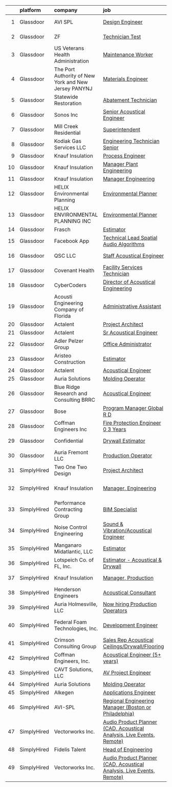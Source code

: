 

|    | platform    | company                                               | job                                                                                                                                                                                                                                                                                                                                                                                                                                                                                                                                                                                                                                                                                                                                                                                                                                                                                                                                                                                                                                                                                                                                                                                                                                                                                                                                                                                                                       | update_time   | location                 |
|---:|:------------|:------------------------------------------------------|:--------------------------------------------------------------------------------------------------------------------------------------------------------------------------------------------------------------------------------------------------------------------------------------------------------------------------------------------------------------------------------------------------------------------------------------------------------------------------------------------------------------------------------------------------------------------------------------------------------------------------------------------------------------------------------------------------------------------------------------------------------------------------------------------------------------------------------------------------------------------------------------------------------------------------------------------------------------------------------------------------------------------------------------------------------------------------------------------------------------------------------------------------------------------------------------------------------------------------------------------------------------------------------------------------------------------------------------------------------------------------------------------------------------------------|:--------------|:-------------------------|
|  1 | Glassdoor   | AVI SPL                                               | [Design Engineer](https://www.glassdoor.com/partner/jobListing.htm?pos=130&ao=1136043&s=58&guid=00000182aa9cc5dfb2144bd7da671fef&src=GD_JOB_AD&t=SR&vt=w&cs=1_e3f2be31&cb=1660719777554&jobListingId=1008056756755&jrtk=3-0-1gal9phgc2f37001-1gal9phh0h7i1800-4b48a178716bcdb2-)                                                                                                                                                                                                                                                                                                                                                                                                                                                                                                                                                                                                                                                                                                                                                                                                                                                                                                                                                                                                                                                                                                                                          | 10d           | Schaumburg, IL           |
|  2 | Glassdoor   | ZF                                                    | [Technician Test](https://www.glassdoor.com/partner/jobListing.htm?pos=117&ao=1136043&s=58&guid=00000182aa9cc5dfb2144bd7da671fef&src=GD_JOB_AD&t=SR&vt=w&cs=1_c5544ed4&cb=1660719777551&jobListingId=1008066933209&jrtk=3-0-1gal9phgc2f37001-1gal9phh0h7i1800-1b593f0b81f1fd82-)                                                                                                                                                                                                                                                                                                                                                                                                                                                                                                                                                                                                                                                                                                                                                                                                                                                                                                                                                                                                                                                                                                                                          | 5d            | Washington, MI           |
|  3 | Glassdoor   | US Veterans Health Administration                     | [Maintenance Worker](https://www.glassdoor.com/partner/jobListing.htm?pos=120&ao=1136043&s=58&guid=00000182aa9cc5dfb2144bd7da671fef&src=GD_JOB_AD&t=SR&vt=w&cs=1_e32fd110&cb=1660719777551&jobListingId=1008068610365&jrtk=3-0-1gal9phgc2f37001-1gal9phh0h7i1800-bbd8c1d3e003abca-)                                                                                                                                                                                                                                                                                                                                                                                                                                                                                                                                                                                                                                                                                                                                                                                                                                                                                                                                                                                                                                                                                                                                       | 4d            | Tacoma, WA               |
|  4 | Glassdoor   | The Port Authority of New York and New Jersey  PANYNJ | [Materials Engineer](https://www.glassdoor.com/partner/jobListing.htm?pos=116&ao=1136043&s=58&guid=00000182aa9cc5dfb2144bd7da671fef&src=GD_JOB_AD&t=SR&vt=w&cs=1_8f754509&cb=1660719777551&jobListingId=1008072202615&jrtk=3-0-1gal9phgc2f37001-1gal9phh0h7i1800-580519591fe7417b-)                                                                                                                                                                                                                                                                                                                                                                                                                                                                                                                                                                                                                                                                                                                                                                                                                                                                                                                                                                                                                                                                                                                                       | 1d            | Jersey City, NJ          |
|  5 | Glassdoor   | Statewide Restoration                                 | [Abatement Technician](https://www.glassdoor.com/partner/jobListing.htm?pos=104&ao=1110586&s=58&guid=00000182aa9cc5dfb2144bd7da671fef&src=GD_JOB_AD&t=SR&vt=w&ea=1&cs=1_88139d65&cb=1660719777550&jobListingId=1008072285500&cpc=95727D28359A3DAF&jrtk=3-0-1gal9phgc2f37001-1gal9phh0h7i1800-1281512e9bce8fc7--6NYlbfkN0D-pU0xGF5FIeFcaIptx1cIdzSFb_sP9QEdwOUqDpJak5Wb7Bb7Gg6tXDmQC1dedBOi6fuxJTkAPXuj12NwEAiYBjNMr1t3SimFBw2bi48KzzW-gX6AmjzW8aY5WZxOsovWxHQHnuP2-GRgTi8eG3wDKhcu8QEBVTyhHF1UqG_QxhyEwwcnSyYIThT42c2FAK5X9-uFKgfUVJM9g-zYF4C51-rzd1FoQtM1HkzpQ9DzBC6AUlZ_DI1z79JirkZLrE9Zek8nA714n0ymjUlJcr6ZfRkoPopCMdhSpXaXiw-_b9U9L4QiOrCKRwcKBhhJFwtKab5d3Df64pFU2Hotq5-IhH5hhacxfzSvDAS6RvGrVawP-Rp-iSzAWXqYIV41QqE--8vsKwDcW4GOMjk8qoICz2asYVYKnZLZZu4Xy9uqKm3t48yUE__w4zYY1IoIseuElkDtVsDnhkOTkNhLYPOX0pr4r5NbsW91XQcXYbORdioeLc9E--I51-JYNjpJc5VjN2KwdP2Bhg%3D%3D)                                                                                                                                                                                                                                                                                                                                                                                                                                                                                                                                               | 1d            | Mesa, AZ                 |
|  6 | Glassdoor   | Sonos  Inc                                            | [Senior Acoustical Engineer](https://www.glassdoor.com/partner/jobListing.htm?pos=112&ao=1136043&s=58&guid=00000182aa9cc5dfb2144bd7da671fef&src=GD_JOB_AD&t=SR&vt=w&cs=1_a5efd18e&cb=1660719777551&jobListingId=1008074341669&jrtk=3-0-1gal9phgc2f37001-1gal9phh0h7i1800-b9b0d14ceebe618a-)                                                                                                                                                                                                                                                                                                                                                                                                                                                                                                                                                                                                                                                                                                                                                                                                                                                                                                                                                                                                                                                                                                                               | 24h           | Santa Barbara, CA        |
|  7 | Glassdoor   | Mill Creek Residential                                | [Superintendent](https://www.glassdoor.com/partner/jobListing.htm?pos=129&ao=1136043&s=58&guid=00000182aa9cc5dfb2144bd7da671fef&src=GD_JOB_AD&t=SR&vt=w&cs=1_8ccfa38f&cb=1660719777554&jobListingId=1008072052310&jrtk=3-0-1gal9phgc2f37001-1gal9phh0h7i1800-972c957ecce92be3-)                                                                                                                                                                                                                                                                                                                                                                                                                                                                                                                                                                                                                                                                                                                                                                                                                                                                                                                                                                                                                                                                                                                                           | 1d            | Phoenix, AZ              |
|  8 | Glassdoor   | Kodiak Gas Services LLC                               | [Engineering Technician  Senior](https://www.glassdoor.com/partner/jobListing.htm?pos=114&ao=1136043&s=58&guid=00000182aa9cc5dfb2144bd7da671fef&src=GD_JOB_AD&t=SR&vt=w&ea=1&cs=1_0dc354c4&cb=1660719777551&jobListingId=1008074250368&jrtk=3-0-1gal9phgc2f37001-1gal9phh0h7i1800-1319d00905f5fb06-)                                                                                                                                                                                                                                                                                                                                                                                                                                                                                                                                                                                                                                                                                                                                                                                                                                                                                                                                                                                                                                                                                                                      | 24h           | Montgomery, TX           |
|  9 | Glassdoor   | Knauf Insulation                                      | [Process Engineer](https://www.glassdoor.com/partner/jobListing.htm?pos=101&ao=1110586&s=58&guid=00000182aa9cc5dfb2144bd7da671fef&src=GD_JOB_AD&t=SR&vt=w&ea=1&cs=1_a3dc03e9&cb=1660719777549&jobListingId=1008068215275&cpc=12135C3B6E94E39B&jrtk=3-0-1gal9phgc2f37001-1gal9phh0h7i1800-04116b1958a2ab13--6NYlbfkN0AgCNq5Q9JZmzoW3qRvN8nsjI_K7hzeHLTyl9cbg4zvCsvOh7vmAwk30q0JphGGUibp4QrlUkeqh5gO_JE0nUOk4iZJt8ERTniDqIhLT9rksYWnWdF3WLIKW-jicJQzjysT7RQ-QK96Ju224cXBD-nV8jVL5NcVO6NaQulT910dK76etvD45fBiCqgx-6QEsz3FNTwLLw7proYZPsIrroApwXnf426JaPvGtkIch4geqKtZOOAcSZB3bgADOil2BOFGCFte7_V1YcomtaXBb8xh5soFB5aZafXmdm5ciLFH4eBN-Rs3uMmZGae-9vjYnZx3TTFsfLFZzdKup449Gz_Gox6SoED5BuQCIhEp6fKIOhOL3VyivyjNSGo8SVQVNLJ7cZ4hynY7Y8ZoCH5SoxyDMxAKPMgtOqL6TGuLYtbyJYvAbPAMvOTDVwbhNIasP9Dcj4dh-IpwqyydpUlxC92JsBoygEpV8-DXotMPf67WVxh5lXXPPdj5FUeK2EfgKd4%3D)                                                                                                                                                                                                                                                                                                                                                                                                                                                                                                                                                                 | 4d            | Inwood, WV               |
| 10 | Glassdoor   | Knauf Insulation                                      | [Manager  Plant Engineering](https://www.glassdoor.com/partner/jobListing.htm?pos=103&ao=1110586&s=58&guid=00000182aa9cc5dfb2144bd7da671fef&src=GD_JOB_AD&t=SR&vt=w&ea=1&cs=1_062afdb3&cb=1660719777550&jobListingId=1008063081427&cpc=CCC092465BAD6A93&jrtk=3-0-1gal9phgc2f37001-1gal9phh0h7i1800-71d485cb1efae9c4--6NYlbfkN0AgCNq5Q9JZmzoW3qRvN8nsjI_K7hzeHLTyl9cbg4zvCsvOh7vmAwk3oGXjVrNxG8608USLR0AFANoqaivSgKxTYEx6nBmI35NNdipRy4bYgfs9NBrdyTiZoQ5p39H3KeVRFsUont2odNOiH5W0AXx9tGyOV8QkF9OkbANZca5EPmbvDJGQyq7zW-eDH-Delq7f9aBRaV5ov_pTXBfxluB7fxs3i99jjH-8_C0s-wpaIFQpAX02xNto4LaoDli1_qhoBefgaBl-xvtKzAaUBgD8vJ_kxx52L914BvYEYjG8QF0uDtVHNhg8bEC-AEzOjb0ZCdFLhVvZ6sCa40KBk1LmxlTQbManO_heaWqw546otT1WLlh3_ph5qGRQbJ7BNPsm2XpjvGrq8mJSjKuy_IJHWjmkgdFd3sqmMdJUtX1VecwLXwXSUapF9uTpmcISW0Z3XlnZx-T84Q8tRrUNocJFXoQ-75tAYiE2l8bj3ffWFR_qcK5Vubl-Nl1QKo8voLvG4M34TDJLIw%3D%3D)                                                                                                                                                                                                                                                                                                                                                                                                                                                                                                                                         | 7d            | Shelbyville, IN          |
| 11 | Glassdoor   | Knauf Insulation                                      | [Manager  Engineering](https://www.glassdoor.com/partner/jobListing.htm?pos=102&ao=1110586&s=58&guid=00000182aa9cc5dfb2144bd7da671fef&src=GD_JOB_AD&t=SR&vt=w&ea=1&cs=1_f711bbfe&cb=1660719777550&jobListingId=1008063081430&cpc=E9BC9687A0F03B80&jrtk=3-0-1gal9phgc2f37001-1gal9phh0h7i1800-e6f1ee0047bda406--6NYlbfkN0AgCNq5Q9JZmzoW3qRvN8nsjI_K7hzeHLTyl9cbg4zvCsvOh7vmAwk3gBsBUvtl29eWSoErsGvSj64wDlN7FKyssE7iA6vri0-oUldmSvdDP3TUoUsCzKQfNqxIN86GVsa3KhPB47RWPtDT4l9H3XjrqissErbKEIgbXyrM-QxWY8E5GPegC4rPEAGtlII5aBvEyQKk67GyPUMoGjk8cSDltSZlQgpRHmrMH6IsBEjDGAeUjdgczuwpbesNS_0_mnHeX5yZh204uUK8ZGy8G9TllXoR0ktKraYfb1vgJnKFYebSqvi0biUmfbLZk64uk4kUg6PX3e0qkeONUtsQ5SiNTHEHqqXgZy4ZXdbkiUQdkcmi916ttSjUrZ3tusO2ESkHI8_unuLOoHm-bAbjWoscU_XOTf3hpI-opgzmcx9TqvD9i7aiP3stPIqxPKw3xe2D4OlQG3e5QPLKv0r38Sy2RU-GeA2m9DmTBTz57KVByFHOAdSOG1v5W28NdvaJ8_s%3D)                                                                                                                                                                                                                                                                                                                                                                                                                                                                                                                                                             | 7d            | Albion, MI               |
| 12 | Glassdoor   | HELIX Environmental Planning                          | [Environmental Planner](https://www.glassdoor.com/partner/jobListing.htm?pos=126&ao=1136043&s=58&guid=00000182aa9cc5dfb2144bd7da671fef&src=GD_JOB_AD&t=SR&vt=w&cs=1_5332902f&cb=1660719777552&jobListingId=1008075062815&jrtk=3-0-1gal9phgc2f37001-1gal9phh0h7i1800-3cf0a4ceda6ebda0-)                                                                                                                                                                                                                                                                                                                                                                                                                                                                                                                                                                                                                                                                                                                                                                                                                                                                                                                                                                                                                                                                                                                                    | 24h           | Sacramento, CA           |
| 13 | Glassdoor   | HELIX ENVIRONMENTAL PLANNING  INC                     | [Environmental Planner](https://www.glassdoor.com/partner/jobListing.htm?pos=123&ao=1136043&s=58&guid=00000182aa9cc5dfb2144bd7da671fef&src=GD_JOB_AD&t=SR&vt=w&cs=1_01c232fd&cb=1660719777552&jobListingId=1008075382839&jrtk=3-0-1gal9phgc2f37001-1gal9phh0h7i1800-092b9faf6565e595-)                                                                                                                                                                                                                                                                                                                                                                                                                                                                                                                                                                                                                                                                                                                                                                                                                                                                                                                                                                                                                                                                                                                                    | 24h           | Sacramento, CA           |
| 14 | Glassdoor   | Frasch                                                | [Estimator](https://www.glassdoor.com/partner/jobListing.htm?pos=124&ao=1136043&s=58&guid=00000182aa9cc5dfb2144bd7da671fef&src=GD_JOB_AD&t=SR&vt=w&ea=1&cs=1_3710d2f3&cb=1660719777552&jobListingId=1008054092587&jrtk=3-0-1gal9phgc2f37001-1gal9phh0h7i1800-a970ec22b96b6b36-)                                                                                                                                                                                                                                                                                                                                                                                                                                                                                                                                                                                                                                                                                                                                                                                                                                                                                                                                                                                                                                                                                                                                           | 12d           | Arlington, TX            |
| 15 | Glassdoor   | Facebook App                                          | [Technical Lead   Spatial Audio Algorithms](https://www.glassdoor.com/partner/jobListing.htm?pos=128&ao=1136043&s=58&guid=00000182aa9cc5dfb2144bd7da671fef&src=GD_JOB_AD&t=SR&vt=w&cs=1_c7ac864d&cb=1660719777554&jobListingId=1008066166863&jrtk=3-0-1gal9phgc2f37001-1gal9phh0h7i1800-5e08eaf1373b7c11-)                                                                                                                                                                                                                                                                                                                                                                                                                                                                                                                                                                                                                                                                                                                                                                                                                                                                                                                                                                                                                                                                                                                | 6d            | Redmond, WA              |
| 16 | Glassdoor   | QSC  LLC                                              | [Staff Acoustical Engineer](https://www.glassdoor.com/partner/jobListing.htm?pos=121&ao=1136043&s=58&guid=00000182aa9cc5dfb2144bd7da671fef&src=GD_JOB_AD&t=SR&vt=w&cs=1_a5dac075&cb=1660719777551&jobListingId=1008064426197&jrtk=3-0-1gal9phgc2f37001-1gal9phh0h7i1800-fd0a84390d4e84a5-)                                                                                                                                                                                                                                                                                                                                                                                                                                                                                                                                                                                                                                                                                                                                                                                                                                                                                                                                                                                                                                                                                                                                | 6d            | Costa Mesa, CA           |
| 17 | Glassdoor   | Covenant Health                                       | [Facility Services Technician](https://www.glassdoor.com/partner/jobListing.htm?pos=125&ao=1136043&s=58&guid=00000182aa9cc5dfb2144bd7da671fef&src=GD_JOB_AD&t=SR&vt=w&cs=1_3fbffc9a&cb=1660719777552&jobListingId=1008067065990&jrtk=3-0-1gal9phgc2f37001-1gal9phh0h7i1800-6791bedef664463d-)                                                                                                                                                                                                                                                                                                                                                                                                                                                                                                                                                                                                                                                                                                                                                                                                                                                                                                                                                                                                                                                                                                                             | 5d            | Crossville, TN           |
| 18 | Glassdoor   | CyberCoders                                           | [Director of Acoustical Engineering](https://www.glassdoor.com/partner/jobListing.htm?pos=108&ao=1110586&s=58&guid=00000182aa9cc5dfb2144bd7da671fef&src=GD_JOB_AD&t=SR&vt=w&ea=1&cs=1_a8acbff2&cb=1660719777550&jobListingId=1008069170219&cpc=C4A69CCDBB3B9599&jrtk=3-0-1gal9phgc2f37001-1gal9phh0h7i1800-270cd73aa9c45fb2--6NYlbfkN0CpFJQzrgRR8WqXWK1qKKEqALWJw739KlKqr2H-MSI4eoBlI4EFrmor2FYZMP3muM3Yxp-yJN9879CvgeAruH5e8zw4FAyaSMdTsBcMVgD8xwMFi70_vMOSuYXXQYM3JsAj4JZdW0nb-6GnbJ9H9Psx4nl0oyk7oBcK2C0mD3Nb9B02c3WjE--0S9Q2-boGK1bS3d0HZHS8NiwEF0N-aEa3Qh5ERcoQxCzjzcI-JBoTg6hXPnd4ihzCRqEtSsvyG6a0Z1bugqiLDoyqGno3SBzhC5Uk3kpyCs44_XJl36EeCDi_Tukhygg8GZT3cNGe4_iznDn08IgbG42o0t2dLzINWWzyjzk3OhYNLp-eqs0dWhG8wpzww5n_zfyayqw8AK-2XQ1IiHdvY1Oe1nm9AT60e6Ah5IVq_DeoeBPC7UaquNlhrZP9QqoapqUPQKZ1PkoL5de1s4ZgpKPldFL2TDIDD2K1ALU4osO_4ntKAqNyULG8-bTtRD7sfJIIAeksvSgCyITPEXG7qmMs5epCibRutjZ_d05CoUkG6lChKVb_nv3ygmxAhSZ6ZTy8Sa9h3nADuU7KwrYameAJOE2C4lxkzzLAuvqheXqMsEfRNIYsl52mWKqb1LvSHLv83MbVACn0g_QCCxEw0CQ6WHQgGas9Az30LHm31Gdm4b4I6qk84Gmrg2yHGABjJtw4pQTYYdSyI8xUYONRoCOz1dK1QWIXUNygAQ0UITLMGo_oy2GwvU6m8e62tDkmgz6Zyco_qV9QGXDSwnm2_jdzOOTJOgpSYfEGkZWTqsjZTQ4KpEiBO_R08qOuvZvoqC2tg73xmB4Cyf2QWspSIBwv70roqRPAmta8iv5IERlPWnFItXmPf9jvNwzupH4MQTY1ZfO4n8B66Sbk87370HzDtCCyUAXN0QoN32mhSsq63w5Gja2LqCUHHNHid9XOhAFne_UlttSMq7i3aC8SY-gBQE5ZlWCG6aj4a3wlQdVfewKolF13CYgq5_Iv7EyVYZdB2tEGkChCXPmFp9YuBg%3D%3D) | 4d            | Seattle, WA              |
| 19 | Glassdoor   | Acousti Engineering Company of Florida                | [Administrative Assistant](https://www.glassdoor.com/partner/jobListing.htm?pos=111&ao=1136043&s=58&guid=00000182aa9cc5dfb2144bd7da671fef&src=GD_JOB_AD&t=SR&vt=w&ea=1&cs=1_3a708094&cb=1660719777551&jobListingId=1008071754259&jrtk=3-0-1gal9phgc2f37001-1gal9phh0h7i1800-033ff8679fab640e-)                                                                                                                                                                                                                                                                                                                                                                                                                                                                                                                                                                                                                                                                                                                                                                                                                                                                                                                                                                                                                                                                                                                            | 1d            | Jacksonville, FL         |
| 20 | Glassdoor   | Actalent                                              | [Project Architect](https://www.glassdoor.com/partner/jobListing.htm?pos=110&ao=1110586&s=58&guid=00000182aa9cc5dfb2144bd7da671fef&src=GD_JOB_AD&t=SR&vt=w&ea=1&cs=1_50f4106f&cb=1660719777551&jobListingId=1008051424375&cpc=AC285F3A3ECA6BB0&jrtk=3-0-1gal9phgc2f37001-1gal9phh0h7i1800-ccd1a9ad87b9b174--6NYlbfkN0ChYVx_I3yfZ_JDY3EFoivtqvi_stwnZ_kRt8Dowt_l_d1ydueao4NE-oUleRJ4yhgr53SPnLiGELmPvjSus9SiDAt1KbgtCiN3VzweHlk22B-BajXd3O6qefiZBLt0jqbyiTalX-b2zuyc4_DzWN_dI5Nhnn-TNYpugiSfDd-zazb-aO5zgRNYyFg_ujeFA4sAP6Jnbblq3NkFS9Pt54XxBDUj42_n7asEhsILRQVHBP5w7x4t8p6wrtzEZP70_FUd3GCSHs_GWH7QXllxFQe46UJNS_00blpOC5kRQ4bYm1qzy0jZNlixKXhlEMeaGvGTfYU4zYtc_pNZvr04Co4zG4YJVNBp1AZW9ysSkpMRjMMF-QFSBwZlUa5soiumI4ucMxW1-ZWWJcrFQfnvAOWCcKpBa89CTuoc-cqnD-G9mF1TpH5kO4WnXYkyPwomVfKYjN2RqyDjbavQo4kNn4NXupLEU8XyuU9KVdYUl4xEHJ0BT0Dj_CXEFHqBzycPvTR9c_Ur4PcIFACVP-qMt50KcF9fH2pG1SHPTsc75thGmVTxJv9oAmmss3tOP2-lxO74WNWCZqUC7fTSCn0pHqeemok0kUtIg4JBCfnzx_ZXiSpu5YjsnFGa78JBtUx31R5Mi-jVz1EG9O1RVRw0OVxUa8bHW5Lo4CvuBxioSTYWCJFQSp4bgdneu31ijBYoBA657WRL6ZI5rCp8Ewo1U9bz45z_gtH--g8alg2GAH8S9ENc0ECmXvdH_mFcOzx9p4t3AtKyb_tLtyUfLR3-ID350hP7-OhVwwNiDqazXUiW3yxZJabCoihq7_fdbCfsnAn-zNDOl7OfX5z6Je6KE87dNaoOeb7_Owws0z_cYR6aQtrMLsO0UxQXW9SiOkTn785uP-A6KC89lrLXJbK0KtDAdHNQ1uGrjMRxIOMYysvP9X5jOaeoS1ZM5jmHs3iEQ3AzIFPpX8RWhHSVNw_2y1oVHxAAdYOseuE%3D)                                                                | 13d           | Dallas, TX               |
| 21 | Glassdoor   | Actalent                                              | [Sr Acoustical Engineer](https://www.glassdoor.com/partner/jobListing.htm?pos=109&ao=1110586&s=58&guid=00000182aa9cc5dfb2144bd7da671fef&src=GD_JOB_AD&t=SR&vt=w&ea=1&cs=1_003cbf81&cb=1660719777550&jobListingId=1008069385802&cpc=451933188B21919D&jrtk=3-0-1gal9phgc2f37001-1gal9phh0h7i1800-fbc0fe661521a8ce--6NYlbfkN0ChYVx_I3yfZ_JDY3EFoivtqvi_stwnZ_kRt8Dowt_l_d1ydueao4NE-oUleRJ4yhiljLXoiEJTId9NdbqnsjUWjaM9GhmrTpGt-uLHGG7eHY8nWpf_iO49aiYtIDsXGOXXJLgfYuJTJciVCCOzZDgk8YLzIGvwvEMaS8MsD1XZp9LbOdklM2U94-5isk4DKIOQyy-4nAXT5iczd0E62HKZQpDa8Uyc0buTupPkV35mCaeBqk4ZeFXcUccUINieFzTgUywTfu6mniue_Een7fTJLsAdrVQi6sW-sh6STpMC8qDrolm1gqPPSrzWURCc8DtZmw3JhzGq-Xhu6zs-Trn_FPzcYJV8cMFBVtfFuteaBhWBfgJ2mwi57w6sX3TjeqhCAllfYHpi9ulgHGN8dDN2TBhHUbfWlEVktPsgphQNli0YoPspSGSzc5JOGLtEvQolEufDFM4SUCm5sxbrERLg4b05kdN3QAOP7nqfnm-7sk1FbQcECMVfPbvHDIGIlHmAwI08C0QAwhdgdpN_iVWsw2cVS4Nbufqrru0LcdJsAes-_3uwwoCXPgfR7cDgh0JwQDerBRlDPXsDYOStf-COGZ_sPXU8UjNfJBBtN4qttgZj-Hs45kYndbbjICEmH01V7nqz2oaoavUn4KO3JYigSQ34T0itOUtsHfolZBHErikyMf8sA9xTrTx_sVW_eqaRUbcnYoTPXmdi28DVi8FRKwRZoC1z14CkBsox0_zpxw-v4A6wB-njtHfExMj5GCrD89mLiQW3PuHjZffELEoMdW04eBmcEtRReG1RceIfC-U2Sb8OV9GTsHSx96tRR6y-MNzXzifjOz7q1G5jkQeb_203MgqPwMJqitFlpfQt7uWSamJrDISDgSFeQhpg-9bDariqYEcvp0d0QwhClWtZRiPdGmPgDNbmDWls_hu8RbC-yJ_l4oa9B76w0niVG1rD39Rkfh8t12ucCnfCm5VzEKcbPzqC9pY%3D)                                                           | 4d            | Chester, PA              |
| 22 | Glassdoor   | Adler Pelzer Group                                    | [Office Administrator](https://www.glassdoor.com/partner/jobListing.htm?pos=106&ao=1110586&s=58&guid=00000182aa9cc5dfb2144bd7da671fef&src=GD_JOB_AD&t=SR&vt=w&ea=1&cs=1_84b36065&cb=1660719777550&jobListingId=1008073834306&cpc=FD1C1DA32C38CFA7&jrtk=3-0-1gal9phgc2f37001-1gal9phh0h7i1800-cad1becafc3aeaa8--6NYlbfkN0BpyA4is1FhKZ9A56kJdoALN6bYc9rpJgFIR_sPts5gNu4LHMryWaiJjrOFmv3w-W4dveX9mUnJRKxZMtDT7iyYpd2zseVNHFG76fARL8yCBPbtc0Hro7YYSZxDCYLzDcvAUibcFuNKV36guRWo2nhzN-AOHdmErDErH1AL22gYnQtY4ryU9iWd3Wlhg6Ib2bEZ6uu_dfkGp50NWvB3Qgn4KsCoeU5hJX8b_a9oN5DtLxBOMbuAgMkMXf_LT5tsqEj_wRwPzzxhgZOiOQljHHqOotXGaR3g25zYA9p3kT5Z_si1P7CN92HVNp4g2l7j1Wn-YYxN2hyJ8TxcB57wN8qCcgMsZ8QaCubEnXUtQIBRWJLlp3UdwwyBlyYIMzCWyeUVygzvxAoGC67dCDA79vrPRVOfNIGRQRp2eCfNTDPj1knz0lLejkaFrjr2i2MqwOWRqGqWwN-JXxuCG9TX8t3-Tym589cL9BLnFnAgE7YVu-TIXgNr4M_oUq7q9Ct6CMqMusXiusPN-w%3D%3D)                                                                                                                                                                                                                                                                                                                                                                                                                                                                                                                                               | 24h           | Troy, MI                 |
| 23 | Glassdoor   | Aristeo Construction                                  | [Estimator](https://www.glassdoor.com/partner/jobListing.htm?pos=115&ao=1136043&s=58&guid=00000182aa9cc5dfb2144bd7da671fef&src=GD_JOB_AD&t=SR&vt=w&ea=1&cs=1_d7d476cf&cb=1660719777551&jobListingId=1008054576878&jrtk=3-0-1gal9phgc2f37001-1gal9phh0h7i1800-cbe8309170623650-)                                                                                                                                                                                                                                                                                                                                                                                                                                                                                                                                                                                                                                                                                                                                                                                                                                                                                                                                                                                                                                                                                                                                           | 12d           | Livonia, MI              |
| 24 | Glassdoor   | Actalent                                              | [Acoustical Engineer](https://www.glassdoor.com/partner/jobListing.htm?pos=107&ao=1110586&s=58&guid=00000182aa9cc5dfb2144bd7da671fef&src=GD_JOB_AD&t=SR&vt=w&ea=1&cs=1_658e069c&cb=1660719777550&jobListingId=1008075187696&cpc=32EE424DE2B657EB&jrtk=3-0-1gal9phgc2f37001-1gal9phh0h7i1800-5220c9c81e84945a--6NYlbfkN0ChYVx_I3yfZ_JDY3EFoivtqvi_stwnZ_kRt8Dowt_l_d1ydueao4NE-oUleRJ4yhgHLxhV5j4PnTgNp2DfoBCFdbHcQuDtZsKy3Zufp_w8pPYADRTx-YgXFKwXxOgcar3GSNPLdcY00WKiZ-fI-3ixNwPR4MqK7gAckonzS5DC5AbX1phk35nIC9ZIVLwkwqeuTGHU9V_yl5sNxQMIJEHErYkMSdZoEg9FkNyt1JlJIKIdCTEw5rjYFQIYItzxE0_ESU9PrpAMO6rQ66xXHHPc-O737Iql19IpvsLE86LNvWPn_N3WKF0hRYSE99ZMUL6hDkrRVOOiS2CrUHhADW8M7pPtA7m8s5PR0jl0UFmTWMriEgufyQSZTUTth9jGdBQm2fGMIG1WLU1XYGTEiLOR-rqYQoJb1CPkcFCkWY5ICvHZkr2t2JEI7vOmS0c6wh1DIdQ0tcOj5FFsXOh_hJqCNthHu9-mV_-qdAFCDmzzUS7XxAVJFVdtH4tvWj2oMK-69occJXJGhj-F8tncNZ3Kk2_-e2lnTfqEz0b26UUm_bTBewlWOvzhapvotnsFTubszocaAy58Q9aWu1wDgDGtiX1wwFNRPinPlpsp-gWDnYBfLtN0ygp4opE8J2rcgZxRgid1iECfzpSEhK869CFNtQZx5cwQJBoCc3w7RvYLq1VmQSKa0WMt0_IEcti1i3BXOqKptOPH2D09sSSRecy-PMpgfdtTWRDZjs-gzu1RGyVmQKrzAH0EiJxenXp6dSnb3G6qsj2W_BYxa7lEghYt8kTPUR_klccEIEMdNscvArK20ULaUpHUSQ6vROeSGtSK9_2hVWAjwwjuPdHYrvZG1OWxHH4Hn91qsSLfZD-xWTDkOpzK4FgF_wJ5qkQAYGaa9vyrZUmVY716fusRI7H890a5n5oEdun67Q2xOWdAIEfIycfiIs4WFkSsD1soe4q-uWLrMkjL9u2v0KnTTl4pUqrRd0JerOYZvdwrlrxBAg%3D%3D)                                                | 24h           | Chester, PA              |
| 25 | Glassdoor   | Auria Solutions                                       | [Molding Operator](https://www.glassdoor.com/partner/jobListing.htm?pos=113&ao=1136043&s=58&guid=00000182aa9cc5dfb2144bd7da671fef&src=GD_JOB_AD&t=SR&vt=w&ea=1&cs=1_492dc594&cb=1660719777551&jobListingId=1008071806343&jrtk=3-0-1gal9phgc2f37001-1gal9phh0h7i1800-6ae014f0576df235-)                                                                                                                                                                                                                                                                                                                                                                                                                                                                                                                                                                                                                                                                                                                                                                                                                                                                                                                                                                                                                                                                                                                                    | 1d            | Old Fort, NC             |
| 26 | Glassdoor   | Blue Ridge Research and Consulting  BRRC              | [Acoustical Engineer](https://www.glassdoor.com/partner/jobListing.htm?pos=119&ao=1136043&s=58&guid=00000182aa9cc5dfb2144bd7da671fef&src=GD_JOB_AD&t=SR&vt=w&cs=1_61106375&cb=1660719777551&jobListingId=1008069053943&jrtk=3-0-1gal9phgc2f37001-1gal9phh0h7i1800-d031a952f84b59fe-)                                                                                                                                                                                                                                                                                                                                                                                                                                                                                                                                                                                                                                                                                                                                                                                                                                                                                                                                                                                                                                                                                                                                      | 4d            | Asheville, NC            |
| 27 | Glassdoor   | Bose                                                  | [Program Manager   Global R D](https://www.glassdoor.com/partner/jobListing.htm?pos=127&ao=1136043&s=58&guid=00000182aa9cc5dfb2144bd7da671fef&src=GD_JOB_AD&t=SR&vt=w&cs=1_d38e10ae&cb=1660719777554&jobListingId=1008049920155&jrtk=3-0-1gal9phgc2f37001-1gal9phh0h7i1800-86659f635a4c9a1e-)                                                                                                                                                                                                                                                                                                                                                                                                                                                                                                                                                                                                                                                                                                                                                                                                                                                                                                                                                                                                                                                                                                                             | 13d           | Framingham, MA           |
| 28 | Glassdoor   | Coffman Engineers  Inc                                | [Fire Protection Engineer  0 3 Years ](https://www.glassdoor.com/partner/jobListing.htm?pos=122&ao=1136043&s=58&guid=00000182aa9cc5dfb2144bd7da671fef&src=GD_JOB_AD&t=SR&vt=w&ea=1&cs=1_518d84bf&cb=1660719777552&jobListingId=1008066239977&jrtk=3-0-1gal9phgc2f37001-1gal9phh0h7i1800-324821aaab0ad403-)                                                                                                                                                                                                                                                                                                                                                                                                                                                                                                                                                                                                                                                                                                                                                                                                                                                                                                                                                                                                                                                                                                                | 6d            | Oakland, CA              |
| 29 | Glassdoor   | Confidential                                          | [Drywall Estimator](https://www.glassdoor.com/partner/jobListing.htm?pos=105&ao=1110586&s=58&guid=00000182aa9cc5dfb2144bd7da671fef&src=GD_JOB_AD&t=SR&vt=w&ea=1&cs=1_2cdba6fe&cb=1660719777550&jobListingId=1008053799851&cpc=E509DD49A6927373&jrtk=3-0-1gal9phgc2f37001-1gal9phh0h7i1800-36661f6620554e25--6NYlbfkN0BBGG9LMNqL16EzDx9S3nKk4b6IwprgSJginr0DZD_oW-FI5qtWA8j26jMX6BC3EPepXpKcnEsRWTG6Wm_IghE1Z_PyAAt3vWIELJ3j2b5wjKdtWVZWGmRaZV9TfDae1OR50LfijcDZAuMsVJxO-XHtEUHmzfSCRHJiTiGAxqYKBMexc7y-nM13q8V-5fOdWR_NFumP_4qDGRL9PvKhQTmpuS_YDsSYJGhEuVKHmoFE-t-tda3w023F9bsQjv92qsXCkfpv8uKF3SzIylwbpwhZJTFehUyPJoFLfX74lGm_yMOl1ng7O_Pup-DuSeYy6dV1eJ4Jcc2wyvPpTp9FmPt2lG8rTM3aA64V3lwkcbV8uX5cYKKZErEQFr1IoQe1uGRUrB5tG38H4tZfmQAVlp9dXNhjWFDd-E1rhzIFbAWKhhr3VamaXqu0VBRgHFRJyziofDp0CjpeDzNGuZEIcO40dRi8P4UJ1zL3FE8BfcBTsukix3JzjQy3GqxFOMRJvqM%3D)                                                                                                                                                                                                                                                                                                                                                                                                                                                                                                                                                                | 12d           | United States            |
| 30 | Glassdoor   | Auria Fremont  LLC                                    | [Production Operator](https://www.glassdoor.com/partner/jobListing.htm?pos=118&ao=1136043&s=58&guid=00000182aa9cc5dfb2144bd7da671fef&src=GD_JOB_AD&t=SR&vt=w&ea=1&cs=1_badabf83&cb=1660719777551&jobListingId=1008067282752&jrtk=3-0-1gal9phgc2f37001-1gal9phh0h7i1800-4fc2060189ef5be8-)                                                                                                                                                                                                                                                                                                                                                                                                                                                                                                                                                                                                                                                                                                                                                                                                                                                                                                                                                                                                                                                                                                                                 | 5d            | Fremont, OH              |
| 31 | SimplyHired | Two One Two Design                                    | [Project Architect](https://www.simplyhired.com/job/4thFo_rYa3eLIf0prraXtI3UvpiXm2cTnvzqhhJjY3v2wF1-aRuCXQ?q=acoustical+engineering)                                                                                                                                                                                                                                                                                                                                                                                                                                                                                                                                                                                                                                                                                                                                                                                                                                                                                                                                                                                                                                                                                                                                                                                                                                                                                      | Recently      | New York, NY             |
| 32 | SimplyHired | Knauf Insulation                                      | [Manager, Engineering](https://www.simplyhired.com/job/7Li6ldxwDL4BYVmHxkizzhVpNNUdUQklq8zXGbWb9x7HW1lijXgavw?q=acoustical+engineering)                                                                                                                                                                                                                                                                                                                                                                                                                                                                                                                                                                                                                                                                                                                                                                                                                                                                                                                                                                                                                                                                                                                                                                                                                                                                                   | Recently      | McGregor, TX +1 location |
| 33 | SimplyHired | Performance Contracting Group                         | [BIM Specialist](https://www.simplyhired.com/job/l-rUL4T4cK78uSzH5gQn4qgJNViCTdsaiGVk-v8d7dEw0kmGKbI0-w?q=acoustical+engineering)                                                                                                                                                                                                                                                                                                                                                                                                                                                                                                                                                                                                                                                                                                                                                                                                                                                                                                                                                                                                                                                                                                                                                                                                                                                                                         | Recently      | Las Vegas, NV            |
| 34 | SimplyHired | Noise Control Engineering                             | [Sound & Vibration/Acoustical Engineer](https://www.simplyhired.com/job/CDceFb5v_j1NCLBATcrmv4bMydXPH2pI1EIle-yEFeglI5YMjWrWuA?q=acoustical+engineering)                                                                                                                                                                                                                                                                                                                                                                                                                                                                                                                                                                                                                                                                                                                                                                                                                                                                                                                                                                                                                                                                                                                                                                                                                                                                  | Recently      | Billerica, MA            |
| 35 | SimplyHired | Manganaro Midatlantic, LLC                            | [Estimator](https://www.simplyhired.com/job/0ZzEUQ4q-s3uU3PJGD7j1uBfMlhQbHwzv-Yl4rLVCWHfTwikVTqzhg?q=acoustical+engineering)                                                                                                                                                                                                                                                                                                                                                                                                                                                                                                                                                                                                                                                                                                                                                                                                                                                                                                                                                                                                                                                                                                                                                                                                                                                                                              | Recently      | Richmond, VA             |
| 36 | SimplyHired | Lotspeich Co. of FL, Inc.                             | [Estimator - Acoustical & Drywall](https://www.simplyhired.com/job/xGGVaTTelByRUZNDcdARG-Wf0QgBsWV6Gf74SlmZx1odPHILFMUk6A?q=acoustical+engineering)                                                                                                                                                                                                                                                                                                                                                                                                                                                                                                                                                                                                                                                                                                                                                                                                                                                                                                                                                                                                                                                                                                                                                                                                                                                                       | Recently      | West Palm Beach, FL      |
| 37 | SimplyHired | Knauf Insulation                                      | [Manager, Production](https://www.simplyhired.com/job/6Vm1u1rOGjMbGOYPHYyuOWek4aFs2YBn70o2VwufDqc4BZl0dhrB_g?q=acoustical+engineering)                                                                                                                                                                                                                                                                                                                                                                                                                                                                                                                                                                                                                                                                                                                                                                                                                                                                                                                                                                                                                                                                                                                                                                                                                                                                                    | Recently      | McGregor, TX             |
| 38 | SimplyHired | Henderson Engineers                                   | [Acoustical Consultant](https://www.simplyhired.com/job/eUozg0COUTagAe9IZamS1zUaMXCsMz97T7hC9QAJ6Yf6SNVhzyiIkg?q=acoustical+engineering)                                                                                                                                                                                                                                                                                                                                                                                                                                                                                                                                                                                                                                                                                                                                                                                                                                                                                                                                                                                                                                                                                                                                                                                                                                                                                  | Recently      | United States            |
| 39 | SimplyHired | Auria Holmesville, LLC                                | [Now hiring Production Operators](https://www.simplyhired.com/job/rm_mRC2I9bz8ea5-bUND2lYkIatsz62st8JcOJegkfvaBeYMshoYxQ?q=acoustical+engineering)                                                                                                                                                                                                                                                                                                                                                                                                                                                                                                                                                                                                                                                                                                                                                                                                                                                                                                                                                                                                                                                                                                                                                                                                                                                                        | Recently      | Holmesville, OH          |
| 40 | SimplyHired | Federal Foam Technologies, Inc.                       | [Development Engineer](https://www.simplyhired.com/job/OZRL5QxFyiVH1G9AWySM02YHcEKgtv3NlEZpMASq0VP6DsB2Xse8nA?q=acoustical+engineering)                                                                                                                                                                                                                                                                                                                                                                                                                                                                                                                                                                                                                                                                                                                                                                                                                                                                                                                                                                                                                                                                                                                                                                                                                                                                                   | Recently      | New Richmond, WI         |
| 41 | SimplyHired | Crimson Consulting Group                              | [Sales Rep Acoustical Ceilings/Drywall/Flooring](https://www.simplyhired.com/job/KmDMnfj-d72WKZxQ4Fi-j8R-qIVuFvdO_JeR-XXKf6xL27tsykbnEg?q=acoustical+engineering)                                                                                                                                                                                                                                                                                                                                                                                                                                                                                                                                                                                                                                                                                                                                                                                                                                                                                                                                                                                                                                                                                                                                                                                                                                                         | Recently      | Charlotte, NC            |
| 42 | SimplyHired | Coffman Engineers, Inc.                               | [Acoustical Engineer (5+ years)](https://www.simplyhired.com/job/41tWoBJcKrR8QUvQL1EiSHWSTKwAGkBvZPZm29tgw-z1X2I1xOD9kA?q=acoustical+engineering)                                                                                                                                                                                                                                                                                                                                                                                                                                                                                                                                                                                                                                                                                                                                                                                                                                                                                                                                                                                                                                                                                                                                                                                                                                                                         | Recently      | San Diego, CA            |
| 43 | SimplyHired | CAVT Solutions, LLC                                   | [AV Project Engineer](https://www.simplyhired.com/job/QyWO_lH0zp6hiPORvJqW7dv6dQq72igDnDnDg_0tKpIYvAC65Ytwmg?q=acoustical+engineering)                                                                                                                                                                                                                                                                                                                                                                                                                                                                                                                                                                                                                                                                                                                                                                                                                                                                                                                                                                                                                                                                                                                                                                                                                                                                                    | Recently      | North Andover, MA        |
| 44 | SimplyHired | Auria Solutions                                       | [Molding Operator](https://www.simplyhired.com/job/hTSoSuK8wn_I62Oiy_ycSLmUyfYQVK3emJXSLU8sdBjQTQ_7jNRWXw?q=acoustical+engineering)                                                                                                                                                                                                                                                                                                                                                                                                                                                                                                                                                                                                                                                                                                                                                                                                                                                                                                                                                                                                                                                                                                                                                                                                                                                                                       | 1d            | Old Fort, NC             |
| 45 | SimplyHired | Alkegen                                               | [Applications Engineer](https://www.simplyhired.com/job/DOMsBRSGS7YDleYuhrbdCSlrsOZMgtwxgRnm7PAZTRBJcy6hPxgUmw?q=acoustical+engineering)                                                                                                                                                                                                                                                                                                                                                                                                                                                                                                                                                                                                                                                                                                                                                                                                                                                                                                                                                                                                                                                                                                                                                                                                                                                                                  | Recently      | Howell, MI               |
| 46 | SimplyHired | AVI-SPL                                               | [Regional Engineering Manager (Boston or Philadelphia)](https://www.simplyhired.com/job/wy9wsUiccQ1emI3aRIKAu642YfybjwdFidTNlQpYbFItOg6aObAmQg?q=acoustical+engineering)                                                                                                                                                                                                                                                                                                                                                                                                                                                                                                                                                                                                                                                                                                                                                                                                                                                                                                                                                                                                                                                                                                                                                                                                                                                  | Recently      | Billerica, MA            |
| 47 | SimplyHired | Vectorworks Inc.                                      | [Audio Product Planner (CAD, Acoustical Analysis, Live Events, Remote)](https://www.simplyhired.com/job/E5uA4eEtjE3Tya_IrOpPKicSbSUt30SxoOGrwiAQ-0BqUuKs5xj0gw?q=acoustical+engineering)                                                                                                                                                                                                                                                                                                                                                                                                                                                                                                                                                                                                                                                                                                                                                                                                                                                                                                                                                                                                                                                                                                                                                                                                                                  | Recently      | United States            |
| 48 | SimplyHired | Fidelis Talent                                        | [Head of Engineering](https://www.simplyhired.com/job/75740YUB2VMAxmcDry4xo-tOU8V2pe0LQMLp3M5i0gMny7elLUjDAw?q=acoustical+engineering)                                                                                                                                                                                                                                                                                                                                                                                                                                                                                                                                                                                                                                                                                                                                                                                                                                                                                                                                                                                                                                                                                                                                                                                                                                                                                    | Recently      | Naples, FL               |
| 49 | SimplyHired | Vectorworks Inc.                                      | [Audio Product Planner (CAD, Acoustical Analysis, Live Events, Remote)](https://www.simplyhired.com/job/E5uA4eEtjE3Tya_IrOpPKicSbSUt30SxoOGrwiAQ-0BqUuKs5xj0gw?q=acoustical+engineering)                                                                                                                                                                                                                                                                                                                                                                                                                                                                                                                                                                                                                                                                                                                                                                                                                                                                                                                                                                                                                                                                                                                                                                                                                                  | Recently      | United States            |